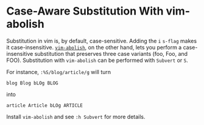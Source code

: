 # Case-Aware Substitution With vim-abolish

Substitution in vim is, by default, case-sensitive. Adding the `i` `s-flag`
makes it case-insensitive.
[`vim-abolish`](https://github.com/tpope/vim-abolish), on the other hand, lets
you perform a case-insensitive substitution that preserves three case
variants (foo, Foo, and FOO). Substitution with `vim-abolish` can be
performed with `Subvert` or `S`.

For instance, `:%S/blog/article/g` will turn

```
blog Blog bLOg BLOG
```

into

```
article Article bLOg ARTICLE
```

Install `vim-abolish` and see `:h Subvert` for more details.
